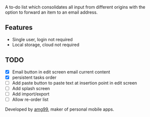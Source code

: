 A to-do list which consolidates all input from different origins
with the option to forward an item to an email address.

## Features
- Single user, login not required
- Local storage, cloud not required

## TODO
- [x] Email button in edit screen email current content
- [x] persistent tasks order
- [ ] Add paste button to paste text at insertion point in edit screen
- [ ] Add splash screen
- [ ] Add import/export
- [ ] Allow re-order list

Developed by [amg99], maker of personal mobile apps.

[amg99]: https://amg99.com


